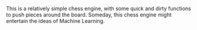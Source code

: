 This is a relatively simple chess engine, with some quick and dirty functions to push pieces around the board.
Someday, this chess engine might entertain the ideas of Machine Learning.